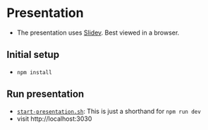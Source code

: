 # Presentation

- The presentation uses [Slidev](https://sli.dev/). Best viewed in a browser.

## Initial setup

- `npm install`

## Run presentation

- [`start-presentation.sh`](`start-presentation.sh`): This is just a shorthand for `npm run dev`
- visit http://localhost:3030
